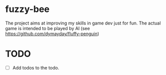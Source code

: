 # fuzzy-bee

The project aims at improving my skills in game dev just for fun.
The actual game is intended to be played by AI (see https://github.com/dymayday/fluffy-penguin)

# TODO
* [ ] Add todos to the todo.
